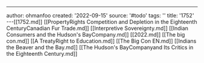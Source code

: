 ---
author: ohmanfoo
created: '2022-09-15'
source: '#todo'
tags: ''
title: '1752'
---[[1752.md]]
[[PropertyRights Competition and Depletion in the Eighteenth CenturyCanadian Fur Trade.md]]
[[Interpretive Sovereignty.md]]
[[Indian Consumers and the Hudson's BayCompany.md]]
[[2022.md]]
[[The big con.md]]
[[A TreatyRight to Education.md]]
[[The Big Con EN.md]]
[[Indians the Beaver and the Bay.md]]
[[The Hudson's BayCompanyand Its Critics in the Eighteenth Century.md]]
